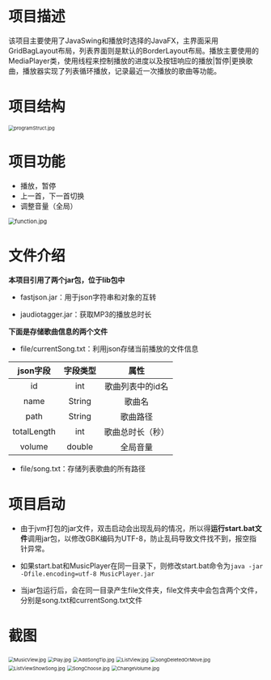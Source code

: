 # 项目描述

该项目主要使用了JavaSwing和播放时选择的JavaFX，主界面采用GridBagLayout布局，列表界面则是默认的BorderLayout布局。播放主要使用的MediaPlayer类，使用线程来控制播放的进度以及按钮响应的播放|暂停|更换歌曲，播放器实现了列表循环播放，记录最近一次播放的歌曲等功能。

# 项目结构

<img src="https://img-blog.csdnimg.cn/c6f59da41b1647faa9058693cd400ae7.jpg" alt="programStruct.jpg" style="zoom: 67%;" />

# 项目功能
- 播放，暂停
- 上一首，下一首切换
- 调整音量（全局）

<img src="https://img-blog.csdnimg.cn/2886f86fe8eb494592ad1325d8ac6a31.jpg" alt="function.jpg" style="zoom: 80%;" />



# 文件介绍

**本项目引用了两个jar包，位于lib包中**

- fastjson.jar：用于json字符串和对象的互转

- jaudiotagger.jar：获取MP3的播放总时长

**下面是存储歌曲信息的两个文件**

- file/currentSong.txt：利用json存储当前播放的文件信息

|  json字段   | 字段类型 |       属性       |
| :---------: | :------: | :--------------: |
|     id      |   int    | 歌曲列表中的id名 |
|    name     |  String  |      歌曲名      |
|    path     |  String  |     歌曲路径     |
| totalLength |   int    | 歌曲总时长（秒） |
|   volume    |  double  |     全局音量     |

- file/song.txt：存储列表歌曲的所有路径


# 项目启动
- 由于jvm打包的jar文件，双击启动会出现乱码的情况，所以得**运行start.bat文件**调用jar包，以修改GBK编码为UTF-8，防止乱码导致文件找不到，报空指针异常。

- 如果start.bat和MusicPlayer在同一目录下，则修改start.bat命令为`java -jar -Dfile.encoding=utf-8 MusicPlayer.jar`
- 当jar包运行后，会在同一目录产生file文件夹，file文件夹中会包含两个文件，分别是song.txt和currentSong.txt文件




# 截图

<img src="https://img-blog.csdnimg.cn/f236674bf5f9442ebb2164f57016828b.jpg" alt="MusicView.jpg" style="zoom:67%;" />

<img src="https://img-blog.csdnimg.cn/194dda5c5cb24399b67dece8c22246e2.jpg" alt="Play.jpg" style="zoom:67%;" />

<img src="https://img-blog.csdnimg.cn/a2aff95b860e4ee8beb08a8f922b0c22.jpg" alt="AddSongTip.jpg" style="zoom:67%;" />

<img src="https://img-blog.csdnimg.cn/fca52cb5484f4cdf804c4231cf5862ba.jpg" alt="ListView.jpg" style="zoom:67%;" />

<img src="https://img-blog.csdnimg.cn/092c94a3ffd14a7e9f56fa0a9cda1ede.jpg" alt="songDeletedOrMove.jpg" style="zoom:67%;" />

<img src="https://img-blog.csdnimg.cn/a6e02674d1134ca7bbe1968ca1c687cd.jpg" alt="ListViewShowSong.jpg" style="zoom:67%;" />

<img src="https://img-blog.csdnimg.cn/c93bc3a9349c4f89acb063469333ef54.jpg" alt="SongChoose.jpg" style="zoom:67%;" />

<img src="https://img-blog.csdnimg.cn/d7f9026056974aed95c8fa37a000871e.jpg" alt="ChangeVolume.jpg" style="zoom:67%;" />